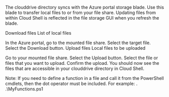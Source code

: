 The clouddrive directory syncs with the Azure portal storage blade. Use this blade to transfer local files to or from your file share. Updating files from within Cloud Shell is reflected in the file storage GUI when you refresh the blade.

Download files
List of local files

In the Azure portal, go to the mounted file share.
Select the target file.
Select the Download button.
Upload files
Local files to be uploaded

Go to your mounted file share.
Select the Upload button.
Select the file or files that you want to upload.
Confirm the upload.
You should now see the files that are accessible in your clouddrive directory in Cloud Shell.

Note: If you need to define a function in a file and call it from the PowerShell cmdlets, then the dot operator must be included. For example: . .\MyFunctions.ps1